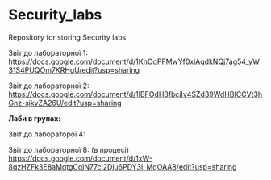 # Security_labs
Repository for storing Security labs 

Звіт до лабораторної 1: https://docs.google.com/document/d/1KnOqPFMwYf0xiAqdkNQj7ag54_yW31S4PUQOm7KRHgU/edit?usp=sharing

Звіт до лабораторної 2: https://docs.google.com/document/d/1lBFOdH8fbcjIv4SZd39WdHBICCVt3hGnz-sjkvZA26U/edit?usp=sharing


**Лаби в групах:**

Звіт до лабораторої 4:

Звіт до лабораторної 8: (в процесі) https://docs.google.com/document/d/1xW-8qzHZFk3E8aMqtgCqjN77cl2Dju6PDY3i_MqOAA8/edit?usp=sharing
